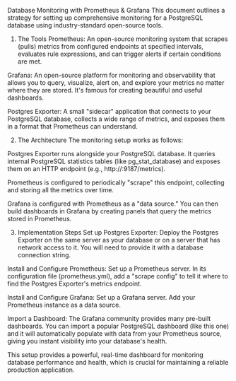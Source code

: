 Database Monitoring with Prometheus & Grafana
This document outlines a strategy for setting up comprehensive monitoring for a PostgreSQL database using industry-standard open-source tools.

1. The Tools
   Prometheus: An open-source monitoring system that scrapes (pulls) metrics from configured endpoints at specified intervals, evaluates rule expressions, and can trigger alerts if certain conditions are met.

Grafana: An open-source platform for monitoring and observability that allows you to query, visualize, alert on, and explore your metrics no matter where they are stored. It's famous for creating beautiful and useful dashboards.

Postgres Exporter: A small "sidecar" application that connects to your PostgreSQL database, collects a wide range of metrics, and exposes them in a format that Prometheus can understand.

2. The Architecture
   The monitoring setup works as follows:

Postgres Exporter runs alongside your PostgreSQL database. It queries internal PostgreSQL statistics tables (like pg_stat_database) and exposes them on an HTTP endpoint (e.g., http://<your-server-ip>:9187/metrics).

Prometheus is configured to periodically "scrape" this endpoint, collecting and storing all the metrics over time.

Grafana is configured with Prometheus as a "data source." You can then build dashboards in Grafana by creating panels that query the metrics stored in Prometheus.

3. Implementation Steps
   Set up Postgres Exporter: Deploy the Postgres Exporter on the same server as your database or on a server that has network access to it. You will need to provide it with a database connection string.

Install and Configure Prometheus: Set up a Prometheus server. In its configuration file (prometheus.yml), add a "scrape config" to tell it where to find the Postgres Exporter's metrics endpoint.

Install and Configure Grafana: Set up a Grafana server. Add your Prometheus instance as a data source.

Import a Dashboard: The Grafana community provides many pre-built dashboards. You can import a popular PostgreSQL dashboard (like this one) and it will automatically populate with data from your Prometheus source, giving you instant visibility into your database's health.

This setup provides a powerful, real-time dashboard for monitoring database performance and health, which is crucial for maintaining a reliable production application.
